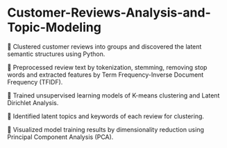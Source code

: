 # Customer-Reviews-Analysis-and-Topic-Modeling

	Clustered customer reviews into groups and discovered the latent semantic structures using Python.

	Preprocessed review text by tokenization, stemming, removing stop words and extracted features by Term Frequency-Inverse Document Frequency (TFIDF).

	Trained unsupervised learning models of K-means clustering and Latent Dirichlet Analysis.

	Identified latent topics and keywords of each review for clustering.

	Visualized model training results by dimensionality reduction using Principal Component Analysis (PCA).
